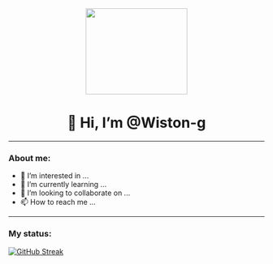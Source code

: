 
<div id="header" align="center">
  <img src="https://giphy.com/embed/okZ8eqHMUPDdLEAIkf/" width="200" height="170" />
  <h1 align="center">👋 Hi, I’m @Wiston-g</h1>
</div>

---
### About me:
- 👀 I’m interested in ...
- 🌱 I’m currently learning ...
- 💞️ I’m looking to collaborate on ...
- 📫 How to reach me ...
---
### My status:
[![GitHub Streak](https://streak-stats.demolab.com/?user=Wiston-g)](https://git.io/streak-stats)

<!---
Wiston-g/Wiston-g is a ✨ special ✨ repository because its `README.md` (this file) appears on your GitHub profile.
You can click the Preview link to take a look at your changes.
--->
